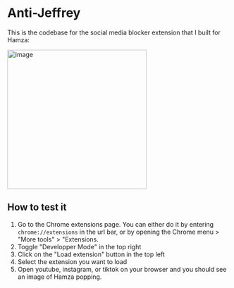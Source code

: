 # Anti-Jeffrey

This is the codebase for the social media blocker extension that I built for Hamza:
<div>
<a href="https://youtu.be/6WB8uGQEADk">
<img width="316" alt="image" src="https://user-images.githubusercontent.com/121587026/210021186-d559ea48-1e72-4b6c-937d-c460a8dff7bd.png">
</a>
</div>


## How to test it

1. Go to the Chrome extensions page. You can either do it by entering `chrome://extensions` in the url bar, or by opening the Chrome menu > "More tools" > "Extensions.
2. Toggle "Developper Mode" in the top right
3. Click on the "Load extension" button in the top left
4. Select the extension you want to load
5. Open youtube, instagram, or tiktok on your browser and you should see an image of Hamza popping.
